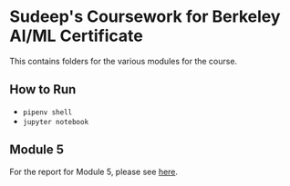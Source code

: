 # Sudeep's Coursework for Berkeley AI/ML Certificate

This contains folders for the various modules for the course.

## How to Run
* `pipenv shell`
* `jupyter notebook`

## Module 5
For the report for Module 5, please see [here](https://github.com/sudeepy/berkeley_ai_ml/tree/main/Module%205).
